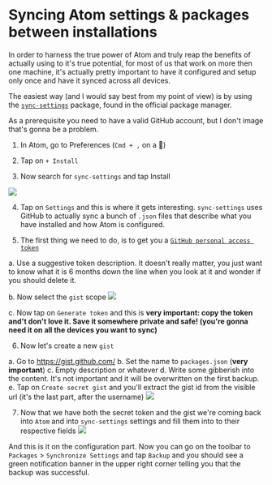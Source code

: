 # Syncing Atom settings & packages between installations

In order to harness the true power of Atom and truly reap the benefits of actually using to it's true potential, for most of us that work on more then one machine, it's actually pretty important to have it configured and setup only once and have it synced across all devices.

The easiest way (and I would say best from my point of view) is by using the [`sync-settings`](https://atom.io/packages/sync-settings) package, found in the official package manager.

As a prerequisite you need to have a valid GitHub account, but I don't image that's gonna be a problem.

1. In Atom, go to Preferences (`Cmd + ,` on a )

2. Tap on `+ Install`

3. Now search for `sync-settings` and tap Install

![](https://trusk89.github.io/assets/AtomSync/1.png)

4. Tap on `Settings` and this is where it gets interesting. `sync-settings` uses GitHub to actually sync a bunch of `.json` files that describe what you have installed and how Atom is configured.

5. The first thing we need to do, is to get you a [`GitHub personal access token`](https://github.com/settings/tokens/new)

  a. Use a suggestive token description. It doesn't really matter, you just want to know what it is 6 months down the line when you look at it and wonder if you should delete it.

  b. Now select the `gist` scope
  ![](https://trusk89.github.io/assets/AtomSync/2.png)

  c. Now tap on `Generate token` and this is **very important: copy the token and't don't love it. Save it somewhere private and safe! (you're gonna need it on all the devices you want to sync)**

6. Now let's create a new `gist`

  a. Go to https://gist.github.com/
  b. Set the name to `packages.json` (**very important**)
  c. Empty description or whatever
  d. Write some gibberish into the content. It's not important and it will be overwritten on the first backup.
  e. Tap on `Create secret gist` and you'll extract the gist id from the visible url (it's the last part, after the username)
  ![](https://trusk89.github.io/assets/AtomSync/3.png)

7. Now that we have both the secret token and the gist we're coming back into `Atom` and into `sync-settings` settings and fill them into to their respective fields
![](https://trusk89.github.io/assets/AtomSync/4.png)

And this is it on the configuration part. Now you can go on the toolbar to `Packages` > `Synchronize Settings` and tap `Backup` and you should see a green notification banner in the upper right corner telling you that the backup was successful.
